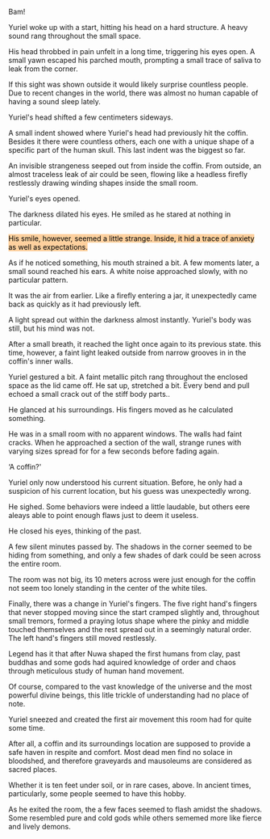 Bam!

Yuriel woke up with a start, hitting his head on a hard structure. A heavy sound rang throughout the small space.

His head throbbed in pain unfelt in a long time, triggering his eyes open. A small yawn escaped his parched mouth, prompting a small trace of saliva to leak from the corner.

If this sight was shown outside it would likely surprise countless people. Due to recent changes in the world, there was almost no human capable of having a sound sleep lately.

Yuriel's head shifted a few centimeters sideways.

A small indent showed where Yuriel's head had previously hit the coffin. Besides it there were countless others, each one with a unique shape of a specific part of the human skull. This last indent was the biggest so far.

An invisible strangeness seeped out from inside the coffin. From outside, an almost traceless leak of air could be seen, flowing like a headless firefly restlessly drawing winding shapes inside the small room.

Yuriel's eyes opened.

The darkness dilated his eyes. He smiled as he stared at nothing in particular.

<mark style="background: #FFB86CA6;">His smile, however, seemed a little strange. Inside, it hid a trace of anxiety as well as expectations.</mark>

As if he noticed something, his mouth strained a bit. A few moments later, a small sound reached his ears. A white noise approached slowly, with no particular pattern.

It was the air from earlier. Like a firefly entering a jar, it unexpectedly came back as quickly as it had previously  left.

A light spread out within the darkness almost instantly. Yuriel's body was still, but his mind was not.

After a small breath, it reached the light once again to its previous state. this time, however, a faint light leaked outside from narrow grooves in in the coffin's inner walls.

Yuriel gestured a bit. A faint metallic pitch rang throughout the enclosed space as the lid came off. He sat up, stretched a bit. Every bend and pull echoed a small crack out of the stiff body parts..

He glanced at his surroundings. His fingers moved as he calculated something.

He was in a small room with no apparent windows. The walls had faint cracks. When he approached a section of the wall, strange runes with varying sizes spread for for a few seconds before fading again.

‘A coffin?'

Yuriel only now understood his current situation. Before, he only had a suspicion of his current location, but his guess was unexpectedly wrong.

He sighed. Some behaviors were indeed a little laudable, but others eere aleays able to point enough flaws just to deem it useless.

He closed his eyes, thinking of the past.

A few silent minutes passed by. The shadows in the corner seemed to be hiding from something, and only a few shades of dark could be seen across the entire room. 

The room was not big, its 10 meters across were just enough for the coffin not seem too lonely standing in the center of the white tiles.

Finally, there was a change in Yuriel's fingers. The five right hand's fingers that never stopped moving since the start cramped slightly and, throughout small tremors, formed a praying lotus shape where the pinky and middle touched themselves and the rest spread out in a seemingly natural order.  The left hand's fingers still moved restlessly.

Legend has it that after Nuwa shaped the first humans from clay, past buddhas and some gods had aquired knowledge of order and chaos through meticulous study of human hand movement. 

Of course, compared to the vast knowledge of the universe and the most powerful divine beings, this litle trickle of understanding had no place of note.

Yuriel sneezed and created the first air movement this room had for quite some time.

After all, a coffin and its surroundings location are supposed to provide a safe haven in respite and comfort. Most dead men find no solace in bloodshed, and therefore graveyards and mausoleums are considered as sacred places.

Whether it is ten feet under soil, or in rare cases, above. In ancient times, particularly, some people seemed to have this hobby.

As he exited the room, the a few faces seemed to flash amidst the shadows. Some resembled pure and cold gods while others sememed more like fierce and lively demons.
